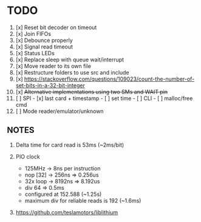 # TODO

1.  [x] Reset bit decoder on timeout
2.  [x] Join FIFOs
3.  [x] Debounce properly
4.  [x] Signal read timeout
5.  [x] Status LEDs
6.  [x] Replace sleep with queue wait/interrupt
7.  [x] Move reader to its own file
8.  [x] Restructure folders to use src and include
9.  [x] https://stackoverflow.com/questions/109023/count-the-number-of-set-bits-in-a-32-bit-integer
10. [x] ~~Alternative implementations using two SMs and WAIT pin~~
11. [ ] SPI
        - [x] last card + timestamp
        - [ ] set time
        - [ ] CLI
        - [ ] malloc/free cmd
12. [ ] Mode reader/emulator/unknown

## NOTES

1. Delta time for card read is 53ms (~2ms/bit)
2. PIO clock 
   - 125MHz   -> 8ns per instruction
   - nop [32] -> 256ns  => 0.256us
   - 32x loop -> 8192ns => 8.192us
   - div 64 => 0.5ms
   - configured at 152.588 (~1.25s)
   - maximum div for reliable reads is 192 (~1.6ms)

3. https://github.com/teslamotors/liblithium